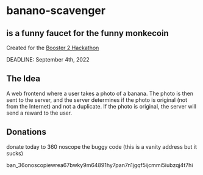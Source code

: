 # banano-scavenger

## is a funny faucet for the funny monkecoin

Created for the [Booster 2 Hackathon](https://banano.cc/blog/booster2-banano-hackathon)

DEADLINE: September 4th, 2022

## The Idea

A web frontend where a user takes a photo of a banana. The photo is then sent to the server, and the server determines if the photo is original (not from the Internet) and not a duplicate. If the photo is original, the server will send a reward to the user.

## Donations

donate today to 360 noscope the buggy code (this is a vanity address but it sucks)

ban_36onoscopiewrea67bwky9m64891hy7pan7n1jgqf5ijcmmi5iubzqj4t7hi
